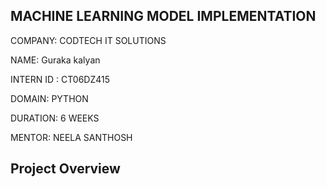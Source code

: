 ## MACHINE LEARNING MODEL IMPLEMENTATION

COMPANY: CODTECH IT SOLUTIONS

NAME: Guraka kalyan

INTERN ID : CT06DZ415

DOMAIN: PYTHON

DURATION: 6 WEEKS

MENTOR: NEELA SANTHOSH

##  Project Overview



